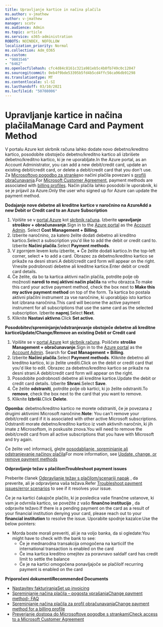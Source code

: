 ```yaml
---
title: Upravljanje kartice in načina plačila
ms.author: v-jmathew
author: v-jmathew
manager: scotv
ms.audience: Admin
ms.topic: article
ms.service: o365-administration
ROBOTS: NOINDEX, NOFOLLOW
localization_priority: Normal
ms.collection: Adm_O365
ms.custom:
- "9003546"
- "6462"
ms.openlocfilehash: cfc4d84c8161c321a981eb5c4b0fb749c0c12047
ms.sourcegitcommit: 0eb4f9bde53395b5fd4b5cd4ffc56ca96db91298
ms.translationtype: MT
ms.contentlocale: sl-SI
ms.lasthandoff: 03/10/2021
ms.locfileid: "50708006"
---
```

# <a name="manage-card-and-payment-method"></a><span data-ttu-id="80a6b-102">Upravljanje kartice in načina plačila</span><span class="sxs-lookup"><span data-stu-id="80a6b-102">Manage Card and Payment Method</span></span>

<span data-ttu-id="80a6b-103">V portalu Azure kot skrbnik računa lahko dodate novo debetno/kreditno kartico, posodobite obstoječo debetno/kreditno kartico ali izbrišete debetno/kreditno kartico, ki je ne uporabljate.</span><span class="sxs-lookup"><span data-stu-id="80a6b-103">In the Azure portal, as an Account Administrator, you can add a new debit/credit card, update an existing debit/credit card, or delete a debit/credit card that you don't use.</span></span> <span data-ttu-id="80a6b-104">Za [Microsoftovo pogodbo za stranke](https://docs.microsoft.com/azure/billing/billing-how-to-change-credit-card?WT.mc_id=Portal-Microsoft_Azure_Support#check-access-to-a-microsoft-customer-agreement)so načini plačila povezani s [profili obračunavanja](https://docs.microsoft.com/azure/billing/billing-how-to-change-credit-card?WT.mc_id=Portal-Microsoft_Azure_Support#change-payment-method-for-a-billing-profile).</span><span class="sxs-lookup"><span data-stu-id="80a6b-104">For [Microsoft Customer Agreement](https://docs.microsoft.com/azure/billing/billing-how-to-change-credit-card?WT.mc_id=Portal-Microsoft_Azure_Support#check-access-to-a-microsoft-customer-agreement), payment methods are associated with [billing profiles](https://docs.microsoft.com/azure/billing/billing-how-to-change-credit-card?WT.mc_id=Portal-Microsoft_Azure_Support#change-payment-method-for-a-billing-profile).</span></span> <span data-ttu-id="80a6b-105">Način plačila lahko posodobi le uporabnik, ki se je prijavil za Azure.</span><span class="sxs-lookup"><span data-stu-id="80a6b-105">Only the user who signed up for Azure can update the payment method.</span></span>

<span data-ttu-id="80a6b-106">**Dodajanje nove debetne ali kreditne kartice v naročnino na Azure**</span><span class="sxs-lookup"><span data-stu-id="80a6b-106">**Add a new Debit or Credit card to an Azure Subscription**</span></span>

1. <span data-ttu-id="80a6b-107">Vpišite se v [portal Azure](https://ms.portal.azure.com/) kot [skrbnik računa](https://docs.microsoft.com/azure/cost-management-billing/manage/billing-subscription-transfer?WT.mc_id=Portal-Microsoft_Azure_Support#whoisaa). Izberite **upravljanje stroškov + obračunavanje**.</span><span class="sxs-lookup"><span data-stu-id="80a6b-107">Sign in to the [Azure portal](https://ms.portal.azure.com/) as the [Account Admin](https://docs.microsoft.com/azure/cost-management-billing/manage/billing-subscription-transfer?WT.mc_id=Portal-Microsoft_Azure_Support#whoisaa). Select **Cost Management + Billing**.</span></span>
2. <span data-ttu-id="80a6b-108">Izberite naročnino, za katero želite dodati debetno ali kreditno kartico.</span><span class="sxs-lookup"><span data-stu-id="80a6b-108">Select a subscription you'd like to add the debit or credit card to.</span></span> <span data-ttu-id="80a6b-109">Izberite **Načini plačila**.</span><span class="sxs-lookup"><span data-stu-id="80a6b-109">Select **Payment methods**.</span></span>
3. <span data-ttu-id="80a6b-110">V zgornjem levem kotu izberite, **+** Če želite dodati kartico.</span><span class="sxs-lookup"><span data-stu-id="80a6b-110">In the top-left corner, select **+** to add a card.</span></span> <span data-ttu-id="80a6b-111">Obrazec za debetno/kreditno kartico se prikaže na desni strani.</span><span class="sxs-lookup"><span data-stu-id="80a6b-111">A debit/credit card form will appear on the right.</span></span> <span data-ttu-id="80a6b-112">Vnesite podrobnosti debetne ali kreditne kartice.</span><span class="sxs-lookup"><span data-stu-id="80a6b-112">Enter debit or credit card details.</span></span>
4. <span data-ttu-id="80a6b-113">Če želite, da bo ta kartica aktivni način plačila, potrdite polje ob možnosti **naredi to moj aktivni način plačila** na vrhu obrazca.</span><span class="sxs-lookup"><span data-stu-id="80a6b-113">To make this card your active payment method, check the box next to **Make this my active payment method** on top of the form.</span></span> <span data-ttu-id="80a6b-114">Ta kartica bo postala aktivni plačilni instrument za vse naročnine, ki uporabljajo isto kartico kot izbrana naročnina.</span><span class="sxs-lookup"><span data-stu-id="80a6b-114">This card will become the active payment instrument for all subscriptions that use the same card as the selected subscription.</span></span> <span data-ttu-id="80a6b-115">Izberite **naprej**.</span><span class="sxs-lookup"><span data-stu-id="80a6b-115">Select **Next**.</span></span>
5. <span data-ttu-id="80a6b-116">Kliknite **Nastavi aktivno**.</span><span class="sxs-lookup"><span data-stu-id="80a6b-116">Click **Set active**.</span></span> 
 
<span data-ttu-id="80a6b-117">**Posodobitev/spreminjanje/odstranjevanje obstoječe debetne ali kreditne kartice**</span><span class="sxs-lookup"><span data-stu-id="80a6b-117">**Update/Change/Remove an existing Debit or Credit card**</span></span>

1.  <span data-ttu-id="80a6b-118">Vpišite se v [portal Azure](https://portal.azure.com/) kot [skrbnik računa](https://docs.microsoft.com/azure/billing/billing-subscription-transfer?WT.mc_id=Portal-Microsoft_Azure_Support#whoisaa). Poiščete **stroške Management + obračunavanje**.</span><span class="sxs-lookup"><span data-stu-id="80a6b-118">Sign in to the [Azure portal](https://portal.azure.com/) as the [Account Admin](https://docs.microsoft.com/azure/billing/billing-subscription-transfer?WT.mc_id=Portal-Microsoft_Azure_Support#whoisaa). Search for **Cost Management + Billing**.</span></span>
2.  <span data-ttu-id="80a6b-119">Izberite **Načini plačila**.</span><span class="sxs-lookup"><span data-stu-id="80a6b-119">Select **Payment methods**.</span></span> <span data-ttu-id="80a6b-120">Kliknite debetno ali kreditno kartico, ki jo želite urediti.</span><span class="sxs-lookup"><span data-stu-id="80a6b-120">Click on the debit or credit card that you'd like to edit.</span></span> <span data-ttu-id="80a6b-121">Obrazec za debetno/kreditno kartico se prikaže na desni strani.</span><span class="sxs-lookup"><span data-stu-id="80a6b-121">A debit/credit card form will appear on the right.</span></span>
3.  <span data-ttu-id="80a6b-122">Posodobite podrobnosti debetne ali kreditne kartice.</span><span class="sxs-lookup"><span data-stu-id="80a6b-122">Update the debit or credit card details.</span></span> <span data-ttu-id="80a6b-123">Izberite **Shrani**.</span><span class="sxs-lookup"><span data-stu-id="80a6b-123">Select **Save**.</span></span>
4.  <span data-ttu-id="80a6b-124">Če želite **odstraniti**, potrdite polje ob kartici, ki jo želite odstraniti.</span><span class="sxs-lookup"><span data-stu-id="80a6b-124">To **remove**, check the box next to the card that you want to remove.</span></span>
5.  <span data-ttu-id="80a6b-125">Kliknite **Izbriši**.</span><span class="sxs-lookup"><span data-stu-id="80a6b-125">Click **Delete**.</span></span>

<span data-ttu-id="80a6b-126">**Opomba**: debetno/kreditno kartico ne morete odstraniti, če je povezana z drugimi aktivnimi Microsoft naročnine.</span><span class="sxs-lookup"><span data-stu-id="80a6b-126">**Note**: You can't remove your debit/credit card if it is associated with other active Microsoft subscriptions.</span></span> <span data-ttu-id="80a6b-127">Odstraniti morate debetno/kreditno kartico iz vseh aktivnih naročnin, ki jih imate z Microsoftom, in poskusite znova.</span><span class="sxs-lookup"><span data-stu-id="80a6b-127">You will need to remove the debit/credit card from all active subscriptions that you have with Microsoft and try again.</span></span>

<span data-ttu-id="80a6b-128">Če želite več informacij, glejte [posodabljanje, spreminjanje ali odstranjevanje načinov plačila](https://docs.microsoft.com/azure/billing/billing-how-to-change-credit-card?WT.mc_id=Portal-Microsoft_Azure_Support)</span><span class="sxs-lookup"><span data-stu-id="80a6b-128">For more information, see [Update, change, or remove payment methods](https://docs.microsoft.com/azure/billing/billing-how-to-change-credit-card?WT.mc_id=Portal-Microsoft_Azure_Support)</span></span>

<span data-ttu-id="80a6b-129">**Odpravljanje težav s plačilom**</span><span class="sxs-lookup"><span data-stu-id="80a6b-129">**Troubleshoot payment issues**</span></span>

<span data-ttu-id="80a6b-130">Preberite članek [Odpravljanje težav s plačilom/scenariji napak](https://docs.microsoft.com/azure/cost-management-billing/manage/billing-troubleshoot-azure-payment-issues) , da preverite, ali je odpravljena vaša težava.</span><span class="sxs-lookup"><span data-stu-id="80a6b-130">Refer [Troubleshoot payment issues/error scenarios](https://docs.microsoft.com/azure/cost-management-billing/manage/billing-troubleshoot-azure-payment-issues) to see if it resolves your issue.</span></span>

<span data-ttu-id="80a6b-131">Če je na kartici čakajoče plačilo, ki je posledica vaše finančne ustanove, ki vam je odvrnila kartico, se povežite z vašo **finančno institucijo** , da odpravite težavo.</span><span class="sxs-lookup"><span data-stu-id="80a6b-131">If there is a pending payment on the card as a result of your financial institution denying your card, please reach out to your **financial institution** to resolve the issue.</span></span> <span data-ttu-id="80a6b-132">Uporabite spodnje kazalce:</span><span class="sxs-lookup"><span data-stu-id="80a6b-132">Use the below pointers:</span></span>

- <span data-ttu-id="80a6b-133">Morda boste morali preveriti, ali je na voljo banka, da si ogledate:</span><span class="sxs-lookup"><span data-stu-id="80a6b-133">You might have to check with the bank to see:</span></span> 
    - <span data-ttu-id="80a6b-134">Če je mednarodna transakcija omogočena na kartici</span><span class="sxs-lookup"><span data-stu-id="80a6b-134">If the international transaction is enabled on the card</span></span>
    - <span data-ttu-id="80a6b-135">Če ima kartica kreditno omejitev za poravnavo salda</span><span class="sxs-lookup"><span data-stu-id="80a6b-135">If card has credit limit to settle the balance</span></span>
    - <span data-ttu-id="80a6b-136">Če je na kartici omogočena ponavljajoče se plačilo</span><span class="sxs-lookup"><span data-stu-id="80a6b-136">If recurring payment is enabled on the card</span></span>

<span data-ttu-id="80a6b-137">**Priporočeni dokumenti**</span><span class="sxs-lookup"><span data-stu-id="80a6b-137">**Recommended Documents**</span></span>

- [<span data-ttu-id="80a6b-138">Nastavitev fakturiranja</span><span class="sxs-lookup"><span data-stu-id="80a6b-138">Set up invoicing</span></span>](https://docs.microsoft.com/azure/cost-management-billing/manage/pay-by-invoice)
- [<span data-ttu-id="80a6b-139">Spreminjanje načina plačila – pogosta vprašanja</span><span class="sxs-lookup"><span data-stu-id="80a6b-139">Change payment method- FAQ</span></span>](https://docs.microsoft.com/azure/cost-management-billing/manage/change-credit-card?WT.mc_id=Portal-Microsoft_Azure_Support#frequently-asked-questions)
- [<span data-ttu-id="80a6b-140">Spreminjanje načina plačila za profil obračunavanja</span><span class="sxs-lookup"><span data-stu-id="80a6b-140">Change payment method for a billing profile</span></span>](https://docs.microsoft.com/azure/cost-management-billing/manage/change-credit-card?WT.mc_id=Portal-Microsoft_Azure_Support#change-payment-method-for-a-billing-profile)
- [<span data-ttu-id="80a6b-141">Preverjanje dostopa do Microsoftove pogodbe s strankami</span><span class="sxs-lookup"><span data-stu-id="80a6b-141">Check access to a Microsoft Customer Agreement</span></span>](https://docs.microsoft.com/azure/cost-management-billing/manage/change-credit-card?WT.mc_id=Portal-Microsoft_Azure_Support#check-access-to-a-microsoft-customer-agreement)
